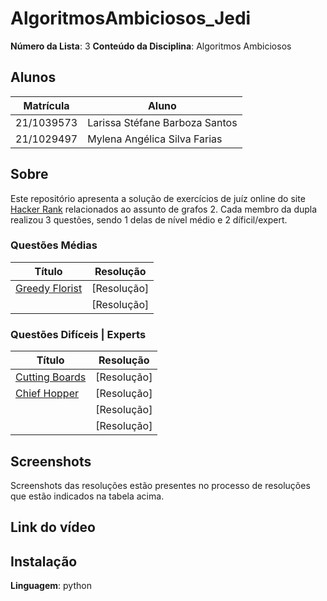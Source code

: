 # AlgoritmosAmbiciosos_Jedi
**Número da Lista**: 3
**Conteúdo da Disciplina**: Algoritmos Ambiciosos <br>

## Alunos
|Matrícula | Aluno |
| -- | -- |
| 21/1039573 | Larissa Stéfane Barboza Santos |
| 21/1029497  | Mylena Angélica Silva Farias  |

## Sobre 
Este repositório apresenta a solução de exercícios de juíz online do site [Hacker Rank](https://www.hackerrank.com/) relacionados ao assunto de grafos 2. Cada membro da dupla realizou 3 questões, sendo 1 delas de nível médio e 2 díficil/expert.

### Questões Médias
| Título | Resolução | 
| -- | --|
| [Greedy Florist](https://www.hackerrank.com/challenges/greedy-florist/problem?isFullScreen=true) | [Resolução] |
|  | [Resolução] |

### Questões Difíceis | Experts
| Título | Resolução | 
| -- | -- |
|[Cutting Boards](https://www.hackerrank.com/challenges/board-cutting/problem?isFullScreen=true) | [Resolução] |
|[Chief Hopper](https://www.hackerrank.com/challenges/chief-hopper/problem?isFullScreen=true) | [Resolução] |
| |[Resolução] |
| |[Resolução]|

## Screenshots
Screenshots das resoluções estão presentes no processo de resoluções que estão indicados na tabela acima.

## Link do vídeo


## Instalação 
**Linguagem**: python<br>
